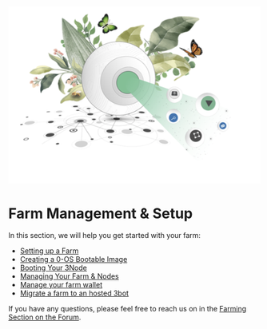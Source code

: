 ![alt](./img/cap2layer.png)

# Farm Management & Setup

In this section, we will help you get started with your farm:

* [Setting up a Farm](farm_setup.md#setting-up-a-farm)
* [Creating a 0-OS Bootable Image](farm_setup.md#create-a-bootable-image)
* [Booting Your 3Node](farm_setup.md#start-3node-with-bootable-image)
* [Managing Your Farm & Nodes](3bot_farm_mgmt.md)
* [Manage your farm wallet](configure_wallet.md)
* [Migrate a farm to an hosted 3bot](farm_migration.md)

If you have any questions, please feel free to reach us on in the [Farming Section on the Forum](https://forum.Threefold.io/c/Threefold-grid-support/farmer-discussion).
